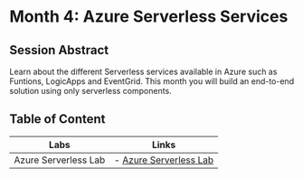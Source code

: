# Month 4: Azure Serverless Services

## Session Abstract

Learn about the different Serverless services available in Azure such as Funtions, LogicApps and EventGrid. This month you will build an end-to-end solution using only serverless components.


## Table of Content

| Labs          | Links                            |
|-------------------|----------------------------------|
| Azure Serverless Lab     | - [Azure Serverless Lab](labs/lab_serverless/) |

